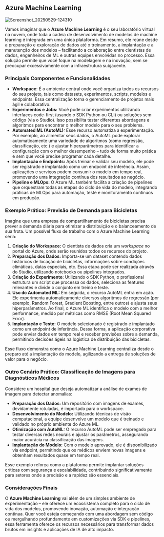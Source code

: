 ## Azure Machine Learning 

![Screenshot_20250529-124310](https://github.com/user-attachments/assets/38e53b94-1925-4ad4-b1af-b610fc5a3fb3)




Vamos imaginar que o **Azure Machine Learning** é o seu laboratório virtual na nuvem, onde toda a cadeia de desenvolvimento de modelos de machine learning é integrada em uma única plataforma. Em resumo, ele reúne desde a preparação e exploração de dados até o treinamento, a implantação e a manutenção dos modelos – facilitando a colaboração entre cientistas de dados, engenheiros de ML e outras equipes envolvidas no processo. Essa solução permite que você foque na modelagem e na inovação, sem se preocupar excessivamente com a infraestrutura subjacente[](https://azure.microsoft.com/pt-br/products/machine-learning/ "1").

### Principais Componentes e Funcionalidades

- **Workspace:** É o ambiente central onde você organiza todos os recursos do seu projeto, tais como datasets, experimentos, scripts, modelos e endpoints. Essa centralização torna o gerenciamento de projetos mais ágil e colaborativo.
- **Experimentos e Jobs:** Você pode criar experimentos utilizando interfaces code-first (usando o SDK Python ou CLI) ou soluções sem código (via o Studio). Isso possibilita testar diferentes abordagens e algoritmos para encontrar o melhor modelo para o seu problema.
- **Automated ML (AutoML):** Esse recurso automatiza a experimentação. Por exemplo, ao alimentar seus dados, o AutoML pode explorar automaticamente uma variedade de algoritmos (como regressão, classificação, etc.) e ajustar hiperparâmetros para identificar a configuração com o melhor desempenho – tudo de forma muito prática e sem que você precise programar cada detalhe[](https://bing.com/search?q=Azure+Machine+Learning+detalhes+e+exemplos+pr%c3%a1ticos&citationMarker= "2")[](https://learn.microsoft.com/pt-br/azure/machine-learning/tutorial-azure-ml-in-a-day?view=azureml-api-2&citationMarker= "3").
- **Implantação e Endpoints:** Após treinar e validar seu modelo, ele pode ser registrado e implantado como um endpoint de inferência. Assim, aplicações e serviços podem consumir o modelo em tempo real, promovendo uma integração contínua dos resultados ao negócio.
- **Pipeline e MLOps:** O Azure ML também facilita a criação de pipelines que orquestram todas as etapas do ciclo de vida do modelo, integrando práticas de MLOps para automação, teste e monitoramento contínuos em produção[](https://azure.microsoft.com/pt-br/products/machine-learning/ "1").

### Exemplo Prático: Previsão de Demanda para Bicicletas

Imagine que uma empresa de compartilhamento de bicicletas precisa prever a demanda diária para otimizar a distribuição e o balanceamento de sua frota. Um possível fluxo de trabalho com o Azure Machine Learning seria:

1. **Criação do Workspace:** O cientista de dados cria um *workspace* no portal do Azure, onde serão reunidos todos os recursos do projeto.
2. **Preparação dos Dados:** Importa-se um dataset contendo dados históricos de locação de bicicletas, informações sobre condições climáticas, datas especiais, etc. Essa etapa pode ser realizada através do Studio, utilizando notebooks ou pipelines integrados.
3. **Criação do Experimento:** Utilizando o SDK Python, o profissional estrutura um script que processa os dados, seleciona as features relevantes e divide o conjunto em treino e teste.
4. **Uso do Automated ML:** Em seguida, o recurso AutoML entra em ação. Ele experimenta automaticamente diversos algoritmos de regressão (por exemplo, Random Forest, Gradient Boosting, entre outros) e ajusta seus hiperparâmetros. Ao final, o Azure ML identifica o modelo com a melhor performance, medido por métricas como RMSE (Root Mean Squared Error).
5. **Implantação e Teste:** O modelo selecionado é registrado e implantado como um endpoint de inferência. Dessa forma, a aplicação corporativa pode enviar dados em tempo real e receber previsões sobre a demanda, permitindo decisões ágeis na logística de distribuição das bicicletas.

Esse fluxo demonstra como o Azure Machine Learning centraliza desde o preparo até a implantação do modelo, agilizando a entrega de soluções de valor para o negócio[](https://learn.microsoft.com/pt-br/azure/machine-learning/tutorial-azure-ml-in-a-day?view=azureml-api-2&citationMarker= "3")[](https://github.com/Hisly-A/DIO_Machine_Learning_no_Azure "4").

### Outro Cenário Prático: Classificação de Imagens para Diagnósticos Médicos

Considere um hospital que deseja automatizar a análise de exames de imagem para detectar anomalias:
- **Preparação dos Dados:** Um repositório com imagens de exames, devidamente rotuladas, é importado para o workspace.
- **Desenvolvimento do Modelo:** Utilizando técnicas de visão computacional, a equipe desenvolve um modelo que é treinado e validado no próprio ambiente do Azure ML.
- **Otimização com AutoML:** O recurso AutoML pode ser empregado para testar diversas redes neurais e ajustar os parâmetros, assegurando maior acurácia na classificação das imagens.
- **Implantação do Modelo:** Com o modelo aprovado, ele é disponibilizado via endpoint, permitindo que os médicos enviem novas imagens e obtenham resultados quase em tempo real.

Esse exemplo reforça como a plataforma permite implantar soluções críticas com segurança e escalabilidade, contribuindo significativamente para setores onde a precisão e a rapidez são essenciais[](https://azure.microsoft.com/pt-br/products/machine-learning/ "1").

### Considerações Finais

O **Azure Machine Learning** vai além de um simples ambiente de experimentação – ele oferece um ecossistema completo para o ciclo de vida dos modelos, promovendo inovação, automação e integração contínua. Quer você esteja começando com uma abordagem sem código ou mergulhando profundamente em customizações via SDK e pipelines, essa ferramenta oferece os recursos necessários para transformar dados brutos em insights e aplicações de IA de alto impacto.





 

